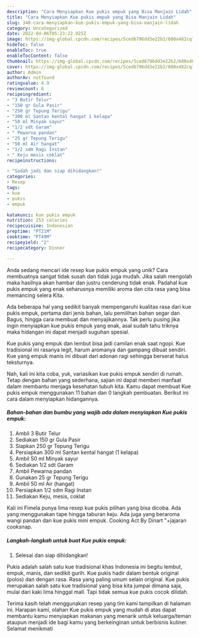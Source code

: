 ```yaml
---
description: "Cara Menyiapkan Kue pukis empuk yang Bisa Manjain Lidah"
title: "Cara Menyiapkan Kue pukis empuk yang Bisa Manjain Lidah"
slug: 348-cara-menyiapkan-kue-pukis-empuk-yang-bisa-manjain-lidah
category: Uncategorized
date: 2022-04-06T05:23:22.925Z
image: https://img-global.cpcdn.com/recipes/5ced6796dd3e22b2/680x482cq70/kue-pukis-empuk-foto-resep-utama.jpg
hideToc: false
enableToc: true
enableTocContent: false
thumbnail: https://img-global.cpcdn.com/recipes/5ced6796dd3e22b2/680x482cq70/kue-pukis-empuk-foto-resep-utama.jpg
cover: https://img-global.cpcdn.com/recipes/5ced6796dd3e22b2/680x482cq70/kue-pukis-empuk-foto-resep-utama.jpg
author: Admin
authorAv: notfound
ratingvalue: 4.9
reviewcount: 6
recipeingredient:
- "3 Butir Telur"
- "150 gr Gula Pasir"
- "250 gr Tepung Terigu"
- "300 ml Santan kental hangat 1 kelapa"
- "50 ml Minyak sayur"
- "1/2 sdt Garam"
- " Pewarna pandan"
- "25 gr Tepung Terigu"
- "50 ml Air hangat"
- "1/2 sdm Ragi Instan"
- " Keju mesis coklat"
recipeinstructions:

- "Sudah jadi dan siap dihidangkan!"
categories:
- Resep
tags:
- kue
- pukis
- empuk

katakunci: kue pukis empuk 
nutrition: 253 calories
recipecuisine: Indonesian
preptime: "PT21M"
cooktime: "PT49M"
recipeyield: "2"
recipecategory: Dinner

---
```





Anda sedang mencari ide resep kue pukis empuk yang unik? Cara membuatnya sangat tidak susah dan tidak juga mudah. Jika salah mengolah maka hasilnya akan hambar dan justru cenderung tidak enak. Padahal kue pukis empuk yang enak seharusnya memiliki aroma dan cita rasa yang bisa memancing selera Kita.





Ada beberapa hal yang sedikit banyak mempengaruhi kualitas rasa dari kue pukis empuk, pertama dari jenis bahan, lalu pemilihan bahan segar dan Bagus, hingga cara membuat dan menyajikannya. Tak perlu pusing jika ingin menyiapkan kue pukis empuk yang enak,      asal sudah tahu triknya maka hidangan ini dapat menjadi suguhan spesial.














Kue pukis yang empuk dan lembut bisa jadi camilan enak saat ngopi. Kue tradisional ini rasanya legit, harum aromanya dan gampang dibuat sendiri. Kue yang empuk manis ini dibuat dari adonan ragi sehingga berserat halus teksturnya.






Nah, kali ini kita coba, yuk, variasikan kue pukis empuk sendiri di rumah. Tetap dengan bahan yang sederhana, sajian ini dapat memberi manfaat dalam membantu menjaga kesehatan tubuh kita. Kamu dapat membuat Kue pukis empuk menggunakan 11 bahan dan 0 langkah pembuatan. Berikut ini cara dalam menyiapkan hidangannya.

<!--inarticleads1-->

##### Bahan-bahan dan bumbu yang wajib ada dalam menyiapkan Kue pukis empuk:

1. Ambil 3 Butir Telur
1. Sediakan 150 gr Gula Pasir
1. Siapkan 250 gr Tepung Terigu
1. Persiapkan 300 ml Santan kental hangat (1 kelapa)
1. Ambil 50 ml Minyak sayur
1. Sediakan 1/2 sdt Garam
1. Ambil  Pewarna pandan
1. Gunakan 25 gr Tepung Terigu
1. Ambil 50 ml Air (hangat)
1. Persiapkan 1/2 sdm Ragi Instan
1. Sediakan  Keju, mesis, coklat


Kali ini Fimela punya lima resep kue pukis pilihan yang bisa dicoba. Ada yang menggunakan tape hingga taburan keju. Ada juga yang beraroma wangi pandan dan kue pukis mini empuk. Cooking Act By Dinart &#34;+jajaran cooksnap. 

<!--inarticleads2-->

##### Langkah-langkah untuk buat Kue pukis empuk:


1. Selesai dan siap dihidangkan!

Pukis adalah salah satu kue tradisional khas Indonesia ini begitu lembut, empuk, manis, dan sedikit gurih. Kue pukis hadir dalam bentuk original (polos) dan dengan rasa. Rasa yang paling umum selain original. Kue pukis merupakan salah satu kue tradisional yang bisa kita jumpai dimana saja, mulai dari kaki lima hinggal mall. Tapi tidak semua kue pukis cocok dilidah. 

Terima kasih telah menggunakan resep yang tim kami tampilkan di halaman ini. Harapan kami, olahan Kue pukis empuk yang mudah di atas dapat membantu kamu menyiapkan makanan yang menarik untuk keluarga/teman ataupun menjadi ide bagi kamu yang berkeinginan untuk berbisnis kuliner. Selamat menikmati

